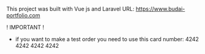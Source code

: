 This project was built with Vue js and Laravel
URL: https://www.budai-portfolio.com

! IMPORTANT !
- if you want to make a test order you need to use this card number: 4242 4242 4242 4242
